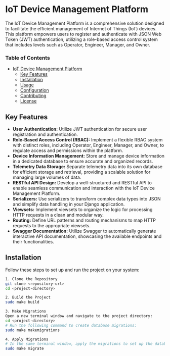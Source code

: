 
# IoT Device Management Platform

The IoT Device Management Platform is a comprehensive solution designed to facilitate the efficient management of Internet of Things (IoT) devices. This platform empowers users to register and authenticate with JSON Web Token (JWT) authentication, utilizing a role-based access control system that includes levels such as Operator, Engineer, Manager, and Owner.

### Table of Contents

- [IoT Device Management Platform](#iot-device-management-platform)
  - [Key Features](#key-features)
  - [Installation](#installation)
  - [Usage](#usage)
  - [Configuration](#configuration)
  - [Contributing](#contributing)
  - [License](#license)

## Key Features

- **User Authentication:** Utilize JWT authentication for secure user registration and authentication.
- **Role-Based Access Control (RBAC):** Implement a flexible RBAC system with distinct roles, including Operator, Engineer, Manager, and Owner, to regulate access and permissions within the platform.
- **Device Information Management:** Store and manage device information in a dedicated database to ensure accurate and organized records.
- **Telemetry Data Storage:** Separate telemetry data into its own database for efficient storage and retrieval, providing a scalable solution for managing large volumes of data.
- **RESTful API Design:** Develop a well-structured and RESTful API to enable seamless communication and interaction with the IoT Device Management Platform.
- **Serializers:** Use serializers to transform complex data types into JSON and simplify data handling in your Django application.
- **Viewsets:** Implement viewsets to organize the logic for processing HTTP requests in a clean and modular way.
- **Routing:** Define URL patterns and routing mechanisms to map HTTP requests to the appropriate viewsets.
- **Swagger Documentation:** Utilize Swagger to automatically generate interactive API documentation, showcasing the available endpoints and their functionalities.

## Installation
Follow these steps to set up and run the project on your system:

```bash
1. Clone the Repository
git clone <repository-url>
cd <project-directory>

2. Build the Project
sudo make build

3. Make Migrations
Open a new terminal window and navigate to the project directory:
cd <project-directory>
# Run the following command to create database migrations:
sudo make makemigrations

4. Apply Migrations
# In the same terminal window, apply the migrations to set up the database:
sudo make migrate
